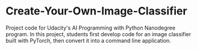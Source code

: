 # Create-Your-Own-Image-Classifier

Project code for Udacity's AI Programming with Python Nanodegree program. In this project, students first develop code for an image classifier built with PyTorch, then convert it into a command line application.
